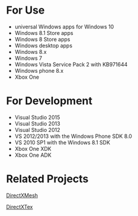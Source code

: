 # For Use
* universal Windows apps for Windows 10
* Windows 8.1 Store apps
* Windows 8 Store apps
* Windows desktop apps
* Windows 8.x
* Windows 7
* Windows Vista Service Pack 2 with KB971644 
* Windows phone 8.x
* Xbox One

# For Development
* Visual Studio 2015
* Visual Studio 2013
* Visual Studio 2012
* VS 2012/2013 with the Windows Phone SDK 8.0
* VS 2010 SP1 with the Windows 8.1 SDK
* Xbox One XDK
* Xbox One ADK

# Related Projects

[DirectXMesh](https://github.com/Microsoft/DirectXMesh)

[DirectXTex](https://github.com/Microsoft/DirectXTex)
